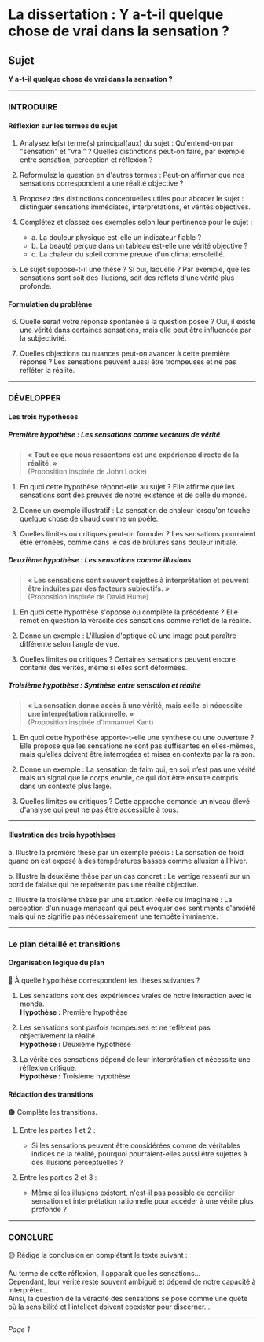 # La dissertation : Y a-t-il quelque chose de vrai dans la sensation ?

## Sujet
**Y a-t-il quelque chose de vrai dans la sensation ?**

---

### INTRODUIRE

#### Réflexion sur les termes du sujet

1. Analysez le(s) terme(s) principal(aux) du sujet : Qu'entend-on par "sensation" et "vrai" ? Quelles distinctions peut-on faire, par exemple entre sensation, perception et réflexion ?

2. Reformulez la question en d'autres termes : Peut-on affirmer que nos sensations correspondent à une réalité objective ?

3. Proposez des distinctions conceptuelles utiles pour aborder le sujet : distinguer sensations immédiates, interprétations, et vérités objectives.

4. Complétez et classez ces exemples selon leur pertinence pour le sujet :
   - a. La douleur physique est-elle un indicateur fiable ?
   - b. La beauté perçue dans un tableau est-elle une vérité objective ?
   - c. La chaleur du soleil comme preuve d'un climat ensoleillé.

5. Le sujet suppose-t-il une thèse ? Si oui, laquelle ? Par exemple, que les sensations sont soit des illusions, soit des reflets d'une vérité plus profonde.

#### Formulation du problème

6. Quelle serait votre réponse spontanée à la question posée ? Oui, il existe une vérité dans certaines sensations, mais elle peut être influencée par la subjectivité.

7. Quelles objections ou nuances peut-on avancer à cette première réponse ? Les sensations peuvent aussi être trompeuses et ne pas refléter la réalité.

---

### DÉVELOPPER

#### Les trois hypothèses

##### Première hypothèse : Les sensations comme vecteurs de vérité

> **« Tout ce que nous ressentons est une expérience directe de la réalité. »**  
> (Proposition inspirée de John Locke)

1. En quoi cette hypothèse répond-elle au sujet ? Elle affirme que les sensations sont des preuves de notre existence et de celle du monde.

2. Donne un exemple illustratif : La sensation de chaleur lorsqu'on touche quelque chose de chaud comme un poêle.

3. Quelles limites ou critiques peut-on formuler ? Les sensations pourraient être erronées, comme dans le cas de brûlures sans douleur initiale.

##### Deuxième hypothèse : Les sensations comme illusions

> **« Les sensations sont souvent sujettes à interprétation et peuvent être induites par des facteurs subjectifs. »**  
> (Proposition inspirée de David Hume)

1. En quoi cette hypothèse s'oppose ou complète la précédente ? Elle remet en question la véracité des sensations comme reflet de la réalité.

2. Donne un exemple : L'illusion d'optique où une image peut paraître différente selon l’angle de vue.

3. Quelles limites ou critiques ? Certaines sensations peuvent encore contenir des vérités, même si elles sont déformées.

##### Troisième hypothèse : Synthèse entre sensation et réalité

> **« La sensation donne accès à une vérité, mais celle-ci nécessite une interprétation rationnelle. »**  
> (Proposition inspirée d'Immanuel Kant)

1. En quoi cette hypothèse apporte-t-elle une synthèse ou une ouverture ? Elle propose que les sensations ne sont pas suffisantes en elles-mêmes, mais qu’elles doivent être interrogées et mises en contexte par la raison.

2. Donne un exemple : La sensation de faim qui, en soi, n’est pas une vérité mais un signal que le corps envoie, ce qui doit être ensuite compris dans un contexte plus large.

3. Quelles limites ou critiques ? Cette approche demande un niveau élevé d'analyse qui peut ne pas être accessible à tous.

---

#### Illustration des trois hypothèses

a. Illustre la première thèse par un exemple précis : La sensation de froid quand on est exposé à des températures basses comme allusion à l’hiver.

b. Illustre la deuxième thèse par un cas concret : Le vertige ressenti sur un bord de falaise qui ne représente pas une réalité objective.

c. Illustre la troisième thèse par une situation réelle ou imaginaire : La perception d'un nuage menaçant qui peut évoquer des sentiments d'anxiété mais qui ne signifie pas nécessairement une tempête imminente.

---

### Le plan détaillé et transitions

#### Organisation logique du plan

🔴 À quelle hypothèse correspondent les thèses suivantes ?

1. Les sensations sont des expériences vraies de notre interaction avec le monde.  
   **Hypothèse :** Première hypothèse

2. Les sensations sont parfois trompeuses et ne reflètent pas objectivement la réalité.  
   **Hypothèse :** Deuxième hypothèse

3. La vérité des sensations dépend de leur interprétation et nécessite une réflexion critique.  
   **Hypothèse :** Troisième hypothèse

#### Rédaction des transitions

🟠 Complète les transitions.

1. Entre les parties 1 et 2 :  
   - Si les sensations peuvent être considérées comme de véritables indices de la réalité, pourquoi pourraient-elles aussi être sujettes à des illusions perceptuelles ?

2. Entre les parties 2 et 3 :  
   - Même si les illusions existent, n'est-il pas possible de concilier sensation et interprétation rationnelle pour accéder à une vérité plus profonde ?

---

### CONCLURE

🟡 Rédige la conclusion en complétant le texte suivant :

Au terme de cette réflexion, il apparaît que les sensations…  
Cependant, leur vérité reste souvent ambiguë et dépend de notre capacité à interpréter…  
Ainsi, la question de la véracité des sensations se pose comme une quête où la sensibilité et l’intellect doivent coexister pour discerner… 

--- 

*Page 1*